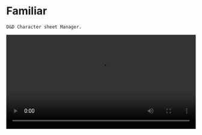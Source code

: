 # Familiar

    D&D Character sheet Manager.

<video width="100%" controls>
  <source src="/vid/familiar.mp4" type="video/mp4">
  Your browser does not support HTML5 video.
</video>
